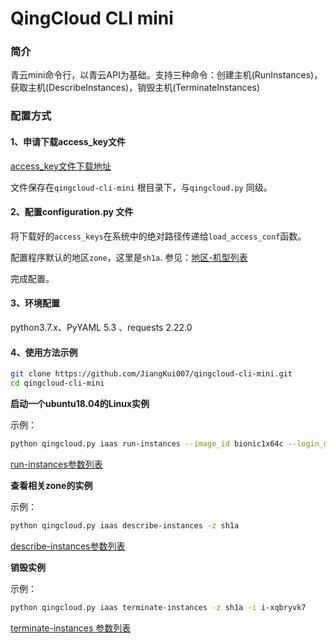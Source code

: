 # QingCloud CLI mini 

### 简介

青云mini命令行，以青云API为基础。支持三种命令：创建主机(RunInstances)，获取主机(DescribeInstances)，销毁主机(TerminateInstances)

### 配置方式

#### 1、申请下载access_key文件

[access_key文件下载地址](https://console.qingcloud.com/access_keys/)

文件保存在`qingcloud-cli-mini` 根目录下，与`qingcloud.py` 同级。

#### 2、配置configuration.py 文件

将下载好的`access_keys`在系统中的绝对路径传递给`load_access_conf`函数。

配置程序默认的地区`zone`，这里是`sh1a`. 参见：[地区-机型列表](https://docs.qingcloud.com/product/api/common/includes/instance_type.html#instance-type)

完成配置。

#### 3、环境配置

python3.7.x、PyYAML 5.3 、requests 2.22.0

#### 4、使用方法示例

```bash
git clone https://github.com/JiangKui007/qingcloud-cli-mini.git
cd qingcloud-cli-mini
```


**启动一个ubuntu18.04的Linux实例**

示例：
```bash
python qingcloud.py iaas run-instances --image_id bionic1x64c --login_mode passwd --login_passwd Qc123456 -t s1.small.r1 -z sh1a -c 1 -C 1
```

[run-instances参数列表](https://docs.qingcloud.com/product/api/action/instance/run_instances.html)

**查看相关zone的实例**

示例：
```bash
python qingcloud.py iaas describe-instances -z sh1a
```

[describe-instances参数列表](https://docs.qingcloud.com/product/api/action/instance/describe_instances.html)

**销毁实例**

示例： 

```bash
python qingcloud.py iaas terminate-instances -z sh1a -i i-xqbryvk7
```
[ terminate-instances 参数列表](https://docs.qingcloud.com/product/api/action/instance/terminate_instances.html)





